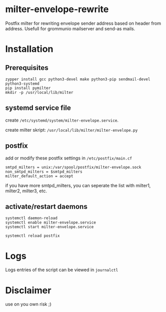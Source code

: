 # milter-envelope-rewrite
Postfix milter for rewriting envelope sender address based on header from address.
Usefull for grommunio mailserver and send-as mails. 

# Installation
## Prerequisites
```
zypper install gcc python3-devel make python3-pip sendmail-devel python3-systemd
pip install pymilter
mkdir -p /usr/local/lib/milter
```

## systemd service file
create `/etc/systemd/system/milter-envelope.service`. 

create milter skript: `/usr/local/lib/milter/milter-envelope.py`

## postfix 
add or modify these postfix settings in `/etc/postfix/main.cf`

```
smtpd_milters = unix:/var/spool/postfix/milter-envelope.sock
non_smtpd_milters = $smtpd_milters
milter_default_action = accept
```
if you have more smtpd_milters, you can seperate the list with milter1, milter2, milter3, etc.

## activate/restart daemons
```
systemctl daemon-reload
systemctl enable milter-envelope.service
systemctl start milter-envelope.service

systemctl reload postfix
```

# Logs
Logs entries of the script can be viewed in `journalctl`

# Disclaimer
use on you own risk ;)
